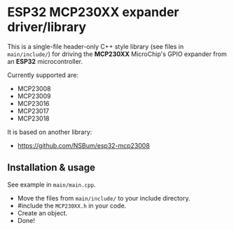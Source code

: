 # ESP32 MCP230XX expander driver/library

This is a single-file header-only C++ style library (see files in `main/include/`) for driving the **MCP230XX** MicroChip's GPIO expander from an **ESP32** microcontroller.

Currently supported are:
- MCP23008
- MCP23009
- MCP23016
- MCP23017
- MCP23018


It is based on another library:
- https://github.com/NSBum/esp32-mcp23008


## Installation & usage
See example in `main/main.cpp`.

- Move the files from `main/include/` to your include directory.
- #include the `MCP230XX.h` in your code.
- Create an object.
- Done!
